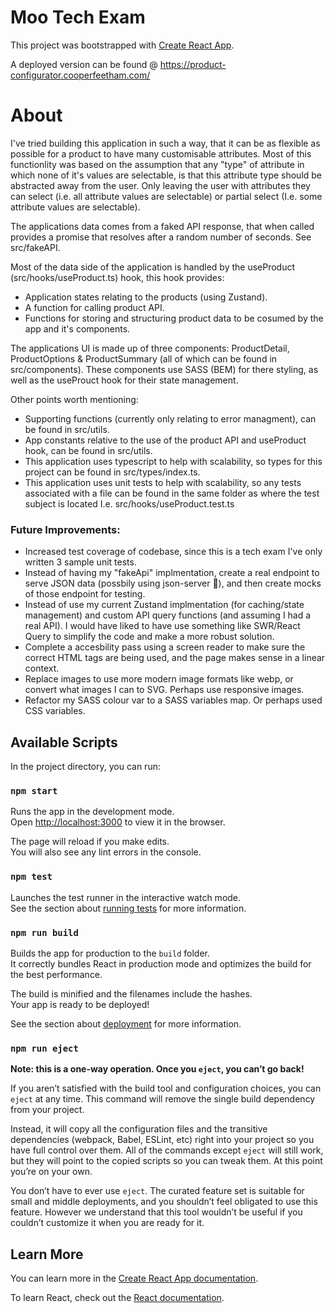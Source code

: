 # Moo Tech Exam

This project was bootstrapped with [Create React App](https://github.com/facebook/create-react-app).

A deployed version can be found @ https://product-configurator.cooperfeetham.com/

# About

I've tried building this application in such a way, that it can be as flexible as possible for a product to have many customisable attributes.
Most of this functionlity was based on the assumption that any "type" of attribute in which none of it's values are selectable, is that this
attribute type should be abstracted away from the user. Only leaving the user with attributes they can select (i.e. all attribute values
are selectable) or partial select (I.e. some attribute values are selectable).

The applications data comes from a faked API response, that when called provides a promise that resolves after a random number of seconds. See src/fakeAPI.

Most of the data side of the application is handled by the useProduct (src/hooks/useProduct.ts) hook, this hook provides:

- Application states relating to the products (using Zustand).
- A function for calling product API.
- Functions for storing and structuring product data to be cosumed by the app and it's components.

The applications UI is made up of three components: ProductDetail, ProductOptions & ProductSummary (all of which can be found in src/components). These components use SASS (BEM) for there styling, as well as the useProuct hook for their state management.

Other points worth mentioning:

- Supporting functions (currently only relating to error managment), can be found in src/utils.
- App constants relative to the use of the product API and useProduct hook, can be found in src/utils.
- This application uses typescript to help with scalability, so types for this project can be found in src/types/index.ts.
- This application uses unit tests to help with scalability, so any tests associated with a file can be found in the same folder as where the test subject is located I.e. src/hooks/useProduct.test.ts

### Future Improvements:

- Increased test coverage of codebase, since this is a tech exam I've only written 3 sample unit tests.
- Instead of having my "fakeApi" implmentation, create a real endpoint to serve JSON data (possbily using json-server 🤔), and then create mocks of those endpoint for testing.
- Instead of use my current Zustand implmentation (for caching/state management) and custom API query functions (and assuming I had a real API). I would have liked to have use something like SWR/React Query to simplify the code and make a more robust solution.
- Complete a accesbility pass using a screen reader to make sure the correct HTML tags are being used, and the page makes sense in a linear context.
- Replace images to use more modern image formats like webp, or convert what images I can to SVG. Perhaps use responsive images.
- Refactor my SASS colour var to a SASS variables map. Or perhaps used CSS variables.

## Available Scripts

In the project directory, you can run:

### `npm start`

Runs the app in the development mode.\
Open [http://localhost:3000](http://localhost:3000) to view it in the browser.

The page will reload if you make edits.\
You will also see any lint errors in the console.

### `npm test`

Launches the test runner in the interactive watch mode.\
See the section about [running tests](https://facebook.github.io/create-react-app/docs/running-tests) for more information.

### `npm run build`

Builds the app for production to the `build` folder.\
It correctly bundles React in production mode and optimizes the build for the best performance.

The build is minified and the filenames include the hashes.\
Your app is ready to be deployed!

See the section about [deployment](https://facebook.github.io/create-react-app/docs/deployment) for more information.

### `npm run eject`

**Note: this is a one-way operation. Once you `eject`, you can’t go back!**

If you aren’t satisfied with the build tool and configuration choices, you can `eject` at any time. This command will remove the single build dependency from your project.

Instead, it will copy all the configuration files and the transitive dependencies (webpack, Babel, ESLint, etc) right into your project so you have full control over them. All of the commands except `eject` will still work, but they will point to the copied scripts so you can tweak them. At this point you’re on your own.

You don’t have to ever use `eject`. The curated feature set is suitable for small and middle deployments, and you shouldn’t feel obligated to use this feature. However we understand that this tool wouldn’t be useful if you couldn’t customize it when you are ready for it.

## Learn More

You can learn more in the [Create React App documentation](https://facebook.github.io/create-react-app/docs/getting-started).

To learn React, check out the [React documentation](https://reactjs.org/).
